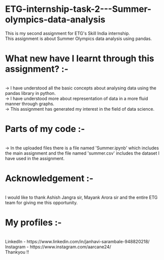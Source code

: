 # ETG-internship-task-2---Summer-olympics-data-analysis
This is my second assignment for ETG's Skill India internship.<br>
This assignment is about Summer Olympics data analysis using pandas.<br>

<h1>What new have I learnt through this assignment? :- </h1><br>
-> I have understood all the basic concepts about analysing data using the pandas library in python.<br>
-> I have understood more about representation of data in a more fluid manner through graphs.<br>
-> This assignment has generated my interest in the field of data science.<br>

<h1>Parts of my code :-</h1><br>
-> In the uploaded files there is a file named 'Summer.ipynb' which includes the main assignment and the file named 'summer.csv' includes the dataset I have used in the assignment.<br>

<h1>Acknowledgement :- </h1><br>
I would like to thank Ashish Jangra sir, Mayank Arora sir and the entire ETG team for giving me this opportunity.<br>

<h1>My profiles :- </h1><br>
LinkedIn - https://www.linkedin.com/in/janhavi-sarambale-948820218/<br>
Instagram - https://www.instagram.com/aarcane24/<br>
Thankyou !!
